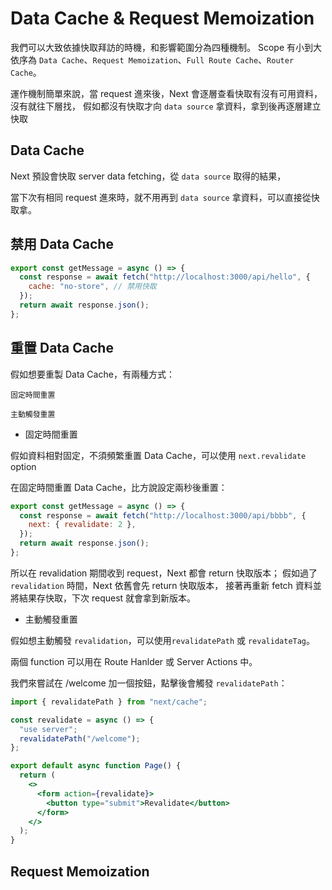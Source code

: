 # Data Cache & Request Memoization

我們可以大致依據快取拜訪的時機，和影響範圍分為四種機制。
Scope 有小到大依序為 `Data Cache`、`Request Memoization`、`Full Route Cache`、`Router Cache`。

運作機制簡單來說，當 request 進來後，Next 會逐層查看快取有沒有可用資料，沒有就往下層找，
假如都沒有快取才向 `data source` 拿資料，拿到後再逐層建立快取

## Data Cache

Next 預設會快取 server data fetching，從 `data source` 取得的結果，

當下次有相同 request 進來時，就不用再到 `data source` 拿資料，可以直接從快取拿。

## 禁用 Data Cache

```jsx title=""
export const getMessage = async () => {
  const response = await fetch("http://localhost:3000/api/hello", {
    cache: "no-store", // 禁用快取
  });
  return await response.json();
};
```

## 重置 Data Cache

假如想要重製 Data Cache，有兩種方式：

`固定時間重置`

`主動觸發重置`

- 固定時間重置

假如資料相對固定，不須頻繁重置 Data Cache，可以使用 `next.revalidate` option

在固定時間重置 Data Cache，比方說設定兩秒後重置：

```jsx title=""
export const getMessage = async () => {
  const response = await fetch("http://localhost:3000/api/bbbb", {
    next: { revalidate: 2 },
  });
  return await response.json();
};
```

所以在 revalidation 期間收到 request，Next 都會 return 快取版本；
假如過了 `revalidation` 時間，Next 依舊會先 return 快取版本，
接著再重新 fetch 資料並將結果存快取，下次 request 就會拿到新版本。

- 主動觸發重置

假如想主動觸發 `revalidation`，可以使用`revalidatePath` 或 `revalidateTag`。

兩個 function 可以用在 Route Hanlder 或 Server Actions 中。

我們來嘗試在 /welcome 加一個按鈕，點擊後會觸發 `revalidatePath`：

```jsx title=""
import { revalidatePath } from "next/cache";

const revalidate = async () => {
  "use server";
  revalidatePath("/welcome");
};

export default async function Page() {
  return (
    <>
      <form action={revalidate}>
        <button type="submit">Revalidate</button>
      </form>
    </>
  );
}
```

## Request Memoization
